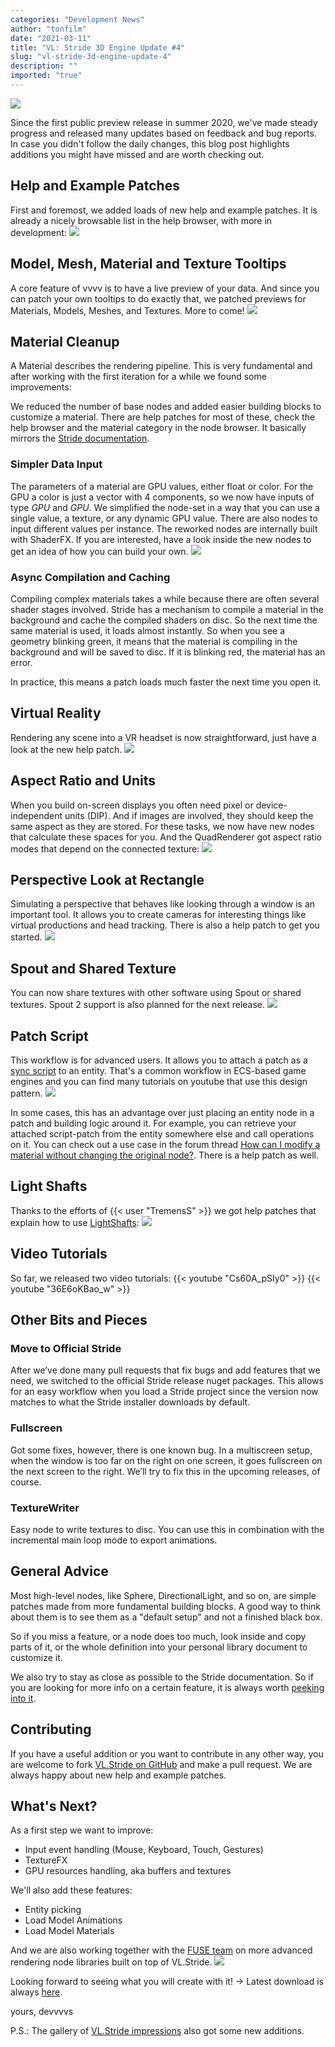 ```yaml
---
categories: "Development News"
author: "tonfilm"
date: "2021-03-11"
title: "VL: Stride 3D Engine Update #4"
slug: "vl-stride-3d-engine-update-4"
description: ""
imported: "true"
---
```



![](Header2.png) 

Since the first public preview release in summer 2020, we've made steady progress and released many updates based on feedback and bug reports. In case you didn't follow the daily changes, this blog post highlights additions you might have missed and are worth checking out.
## Help and Example Patches
First and foremost, we added loads of new help and example patches. It is already a nicely browsable list in the help browser, with more in development:
![](01_Helps.png)
## Model, Mesh, Material and Texture Tooltips
A core feature of vvvv is to have a live preview of your data. And since you can patch your own tooltips to do exactly that, we patched previews for Materials, Models, Meshes, and Textures. More to come!
![](02_Tooltips.png) 
## Material Cleanup
A Material describes the rendering pipeline. This is very fundamental and after working with the first iteration for a while we found some improvements:

We reduced the number of base nodes and added easier building blocks to customize a material. There are help patches for most of these, check the help browser and the material category in the node browser. It basically mirrors the [Stride documentation](https://doc.stride3d.net/latest/en/manual/graphics/materials/index.html).
### Simpler Data Input
The parameters of a material are GPU values, either float or color. For the GPU a color is just a vector with 4 components, so we now have inputs of type *GPU<Float32>* and *GPU<Vector4>*. We simplified the node-set in a way that you can use a single value, a texture, or any dynamic GPU value. There are also nodes to input different values per instance. The reworked nodes are internally built with ShaderFX. If you are interested, have a look inside the new nodes to get an idea of how you can build your own.
![](03_Materials.png) 
### Async Compilation and Caching
Compiling complex materials takes a while because there are often several shader stages involved. Stride has a mechanism to compile a material in the background and cache the compiled shaders on disc. So the next time the same material is used, it loads almost instantly. So when you see a geometry blinking green, it means that the material is compiling in the background and will be saved to disc. If it is blinking red, the material has an error.

In practice, this means a patch loads much faster the next time you open it.
## Virtual Reality
Rendering any scene into a VR headset is now straightforward, just have a look at the new help patch.
![](04_VR.png) 
## Aspect Ratio and Units
When you build on-screen displays you often need pixel or device-independent units (DIP). And if images are involved, they should keep the same aspect as they are stored. For these tasks, we now have new nodes that calculate these spaces for you. And the QuadRenderer got aspect ratio modes that depend on the connected texture:
![](06_Units.png) 
## Perspective Look at Rectangle
Simulating a perspective that behaves like looking through a window is an important tool. It allows you to create cameras for interesting things like virtual productions and head tracking. There is also a help patch to get you started.
![](05_LookAt.png) 
## Spout and Shared Texture
You can now share textures with other software using Spout or shared textures. Spout 2 support is also planned for the next release.
![](07_Spout.png) 
## Patch Script
This workflow is for advanced users. It allows you to attach a patch as a [sync script](http://doc.stride3d.net/4.0/en/manual/scripts/types-of-script.html#synchronous-scripts) to an entity. That's a common workflow in ECS-based game engines and you can find many tutorials on youtube that use this design pattern.
![](08_PatchScript.png) 

In some cases, this has an advantage over just placing an entity node in a patch and building logic around it. For example, you can retrieve your attached script-patch from the entity somewhere else and call operations on it. You can check out a use case in the forum thread [How can I modify a material without changing the original node?](https://discourse.vvvv.org/t/how-can-i-modify-a-material-without-changing-the-original-node/19121). There is a help patch as well.
## Light Shafts
Thanks to the efforts of {{< user "TremensS" >}} we got help patches that explain how to use [LightShafts](https://doc.stride3d.net/latest/en/manual/graphics/lights-and-shadows/light-shafts.html): 
![](09_LightShafts.png)
## Video Tutorials
So far, we released two video tutorials:
{{< youtube "Cs60A_pSIy0" >}}
{{< youtube "36E6oKBao_w" >}}
## Other Bits and Pieces
### Move to Official Stride
After we’ve done many pull requests that fix bugs and add features that we need, we switched to the official Stride release nuget packages. This allows for an easy workflow when you load a Stride project since the version now matches to what the Stride installer downloads by default.
### Fullscreen
Got some fixes, however, there is one known bug. In a multiscreen setup, when the window is too far on the right on one screen, it goes fullscreen on the next screen to the right. We’ll try to fix this in the upcoming releases, of course.
### TextureWriter
Easy node to write textures to disc. You can use this in combination with the incremental main loop mode to export animations.
## General Advice
Most high-level nodes, like Sphere, DirectionalLight, and so on, are simple patches made from more fundamental building blocks. A good way to think about them is to see them as a "default setup" and not a finished black box.

So if you miss a feature, or a node does too much, look inside and copy parts of it, or the whole definition into your personal library document to customize it.

We also try to stay as close as possible to the Stride documentation. So if you are looking for more info on a certain feature, it is always worth [peeking into it](https://doc.stride3d.net/latest/en/manual/index.html).
## Contributing
If you have a useful addition or you want to contribute in any other way, you are welcome to fork [VL.Stride on GitHub](https://github.com/vvvv/VL.Stride) and make a pull request. We are always happy about new help and example patches.
## What's Next?
As a first step we want to improve:
* Input event handling (Mouse, Keyboard, Touch, Gestures)
* TextureFX
* GPU resources handling, aka buffers and textures

We'll also add these features:
* Entity picking
* Load Model Animations
* Load Model Materials

And we are also working together with the [FUSE team](https://discourse.vvvv.org/t/fuse-project/19000) on more advanced rendering node libraries built on top of VL.Stride.
![](09_FUSE.png) 

Looking forward to seeing what you will create with it! -> Latest download is always [here](https://visualprogramming.net/#Download).

yours,
devvvvs

P.S.: The gallery of [VL.Stride impressions](https://photos.app.goo.gl/rTR44JanYUkXzhqJ8) also got some new additions. 


